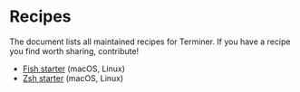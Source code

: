 # Recipes

The document lists all maintained recipes for Terminer. If you have a recipe you find worth sharing, contribute!

- [Fish starter](./fish-starter) (macOS, Linux)
- [Zsh starter](./zsh-starter) (macOS, Linux)